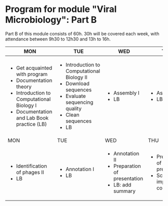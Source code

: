 # Program for module "Viral Microbiology": Part B

Part B of this module consists of 60h. 30h will be covered each week, with attendance between 9h30 to 12h30 and 13h to 16h.  

| MON | TUE | WED | THU | FRI |
| -------- | --------  | --------- | --------- | --------- |
| <ul><li>Get acquainted with program</li><li>Documentation theory</li><li>Introduction to Computational Biology I</li><li>Documentation and Lab Book practice (LB)</li></ul> | <ul><li>Introduction to Computational Biology II</li><li>Download sequences</li><li>Evaluate sequencing quality</li><li>Clean sequences</li><li>LB</li></ul> | <ul><li>Assembly I</li><li>LB</li></ul> | <ul><li>Assembly II</li><li>LB</li></ul> | <ul><li>Identification of phages I</li><li>LB</li></ul> |
| MON | TUE | WED | THU | FRI |
| <ul><li>Identification of phages II</li><li>LB</li></ul> | <ul><li>Annotation I</li><li>LB</li></ul> | <ul><li>Annotation II</li><li>Preparation of presentation</li><li>LB: add summary</li></ul> | <ul><li>Preparation of presentation</li><li>Scripts: improve on comments</li></ul> | <ul><li>Final presentation</li><li>Delivery of lab book and scripts</li></ul> |
